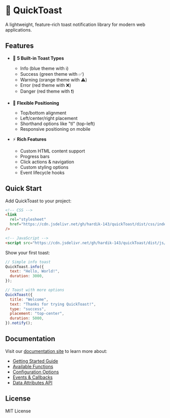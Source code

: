 # 🚀 QuickToast

A lightweight, feature-rich toast notification library for modern web applications.

## Features

- 🎨 **5 Built-in Toast Types**

  - Info (blue theme with ℹ️)
  - Success (green theme with ✅)
  - Warning (orange theme with ⚠️)
  - Error (red theme with ❌)
  - Danger (red theme with ❗)

- 📍 **Flexible Positioning**

  - Top/bottom alignment
  - Left/center/right placement
  - Shorthand options like "tl" (top-left)
  - Responsive positioning on mobile

- ⚡ **Rich Features**
  - Custom HTML content support
  - Progress bars
  - Click actions & navigation
  - Custom styling options
  - Event lifecycle hooks

## Quick Start

Add QuickToast to your project:

```html
<!-- CSS -->
<link
  rel="stylesheet"
  href="https://cdn.jsdelivr.net/gh/hardik-143/quickToast/dist/css/index.min.css"
/>

<!-- JavaScript -->
<script src="https://cdn.jsdelivr.net/gh/hardik-143/quickToast/dist/js/index.min.js"></script>
```

Show your first toast:

```javascript
// Simple info toast
QuickToast.info({
  text: "Hello, World!",
  duration: 3000,
});

// Toast with more options
QuickToast({
  title: "Welcome",
  text: "Thanks for trying QuickToast!",
  type: "success",
  placement: "top-center",
  duration: 5000,
}).notify();
```

## Documentation

Visit our [documentation site](docs/) to learn more about:

- [Getting Started Guide](docs/getting-started.md)
- [Available Functions](docs/functions.md)
- [Configuration Options](docs/options.md)
- [Events & Callbacks](docs/events.md)
- [Data Attributes API](docs/data-api.md)

## License

MIT License

